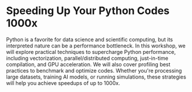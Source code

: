 # Speeding Up Your Python Codes 1000x

Python is a favorite for data science and scientific computing, but
its interpreted nature can be a performance bottleneck.
In this workshop, we will explore practical techniques to supercharge
Python performance, including vectorization, parallel/distributed
computing, just-in-time compilation, and GPU acceleration.
We will also cover profiling best practices to benchmark and optimize
codes.
Whether you're processing large datasets, training AI models, or
running simulations, these strategies will help you achieve speedups
of up to 1000x.
